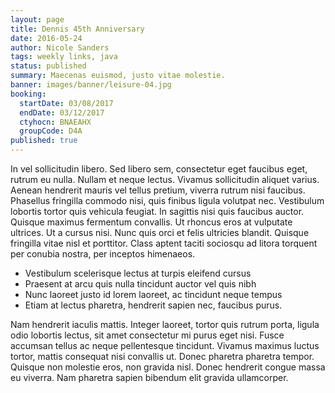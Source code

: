 ```yaml
---
layout: page
title: Dennis 45th Anniversary
date: 2016-05-24
author: Nicole Sanders
tags: weekly links, java
status: published
summary: Maecenas euismod, justo vitae molestie.
banner: images/banner/leisure-04.jpg
booking:
  startDate: 03/08/2017
  endDate: 03/12/2017
  ctyhocn: BNAEAHX
  groupCode: D4A
published: true
---
```

In vel sollicitudin libero. Sed libero sem, consectetur eget faucibus eget, rutrum eu nulla. Nullam et neque lectus. Vivamus sollicitudin aliquet varius. Aenean hendrerit mauris vel tellus pretium, viverra rutrum nisi faucibus. Phasellus fringilla commodo nisi, quis finibus ligula volutpat nec. Vestibulum lobortis tortor quis vehicula feugiat. In sagittis nisi quis faucibus auctor. Quisque maximus fermentum convallis. Ut rhoncus eros at vulputate ultrices. Ut a cursus nisi. Nunc quis orci et felis ultricies blandit. Quisque fringilla vitae nisl et porttitor. Class aptent taciti sociosqu ad litora torquent per conubia nostra, per inceptos himenaeos.

* Vestibulum scelerisque lectus at turpis eleifend cursus
* Praesent at arcu quis nulla tincidunt auctor vel quis nibh
* Nunc laoreet justo id lorem laoreet, ac tincidunt neque tempus
* Etiam at lectus pharetra, hendrerit sapien nec, faucibus purus.

Nam hendrerit iaculis mattis. Integer laoreet, tortor quis rutrum porta, ligula odio lobortis lectus, sit amet consectetur mi purus eget nisi. Fusce accumsan tellus ac neque pellentesque tincidunt. Vivamus maximus luctus tortor, mattis consequat nisi convallis ut. Donec pharetra pharetra tempor. Quisque non molestie eros, non gravida nisl. Donec hendrerit congue massa eu viverra. Nam pharetra sapien bibendum elit gravida ullamcorper.

